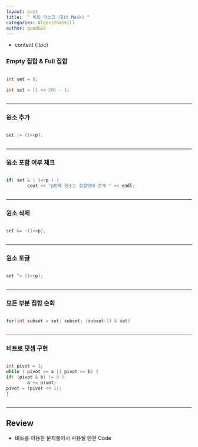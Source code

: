 ```yaml
---
layout: post
title:  " 비트 마스크 (Bit Mask) "
categories: AlgorithmSkill
author: goodGid
---
```

* content
{:toc}



### Empty 집합 & Full 집합 

``` cpp

int set = 0;
    
int set = (1 << 20) - 1;
 
```

---

### 원소 추가

``` cpp

set |= (1<<p);
 
```

---

### 원소 포함 여부 체크

``` cpp

if( set & ( 1<<p ) )
        cout << "p번째 원소는 집합안에 존재 " << endl;
 
```


---


### 원소 삭제

``` cpp

set &= ~(1<<p);
 
```

---

### 원소 토글

``` cpp

set ^= (1<<p);
 
```

---

### 모든 부분 집합 순회

``` cpp

for(int subset = set; subset; (subset-1) & set)
 
```

---

### 비트로 덧셈 구현

``` cpp

int pivot = 1;
while ( pivot <= a || pivot <= b) {
if( (pivot & b) != 0 )
        a += pivot;    
pivot = (pivot << 1);
}
    

```


---


## Review

* 비트를 이용한 문제풀이시 사용될 만한 Code

